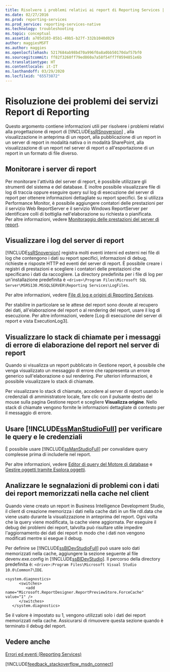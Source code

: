 ```yaml
---
title: Risolvere i problemi relativi ai report di Reporting Services | Microsoft Docs
ms.date: 02/27/2016
ms.prod: reporting-services
ms.prod_service: reporting-services-native
ms.technology: troubleshooting
ms.topic: conceptual
ms.assetid: a705d103-85b1-49b5-b27f-332b1040d029
author: maggiesMSFT
ms.author: maggies
ms.openlocfilehash: 5217684ab98bd70a996f0a8a0bb50170daf57bf0
ms.sourcegitcommit: ff82f3260ff79ed860a7a58f54ff7f0594851e6b
ms.translationtype: HT
ms.contentlocale: it-IT
ms.lasthandoff: 03/29/2020
ms.locfileid: "65573872"
---
```

# <a name="troubleshoot--reporting-services-report-issues"></a>Risoluzione dei problemi dei servizi Report di Reporting
Questo argomento contiene informazioni utili per risolvere i problemi relativi alla progettazione di report di [!INCLUDE[ssRSnoversion](../../includes/ssrsnoversion.md)] , alla visualizzazione in anteprima di un report, alla pubblicazione di un report in un server di report in modalità nativa o in modalità SharePoint, alla visualizzazione di un report nel server di report o all'esportazione di un report in un formato di file diverso.  
## <a name="monitor-report-servers"></a>Monitorare i server di report  
Per monitorare l'attività del server di report, è possibile utilizzare gli strumenti del sistema e del database. È inoltre possibile visualizzare file di log di traccia oppure eseguire query sul log di esecuzione del server di report per ottenere informazioni dettagliate su report specifici. Se si utilizza Performance Monitor, è possibile aggiungere contatori delle prestazioni per il servizio Web ReportServer e il servizio Windows ReportServer per identificare colli di bottiglia nell'elaborazione su richiesta o pianificata.  
Per altre informazioni, vedere [Monitoraggio delle prestazioni del server di report](../../reporting-services/report-server/monitoring-report-server-performance.md).  
  
  
## <a name="view-the-report-server-logs"></a>Visualizzare i log del server di report  
[!INCLUDE[ssRSnoversion](../../includes/ssrsnoversion.md)] registra molti eventi interni ed esterni nei file di log che contengono i dati su report specifici, informazioni di debug, richieste e risposte HTTP ed eventi del server di report. È possibile creare i registri di prestazioni e scegliere i contatori delle prestazioni che specificano i dati da raccogliere. La directory predefinita per i file di log per un'installazione predefinita è `<drive>\Program Files\Microsoft SQL Server\MSRS130.MSSQLSERVER\Reporting Services\LogFiles`.   
  
Per altre informazioni, vedere [File di log e origini di Reporting Services](../../reporting-services/report-server/reporting-services-log-files-and-sources.md).  
  
Per stabilire in particolare se le attese del report sono dovute al recupero dei dati, all'elaborazione del report o al rendering del report, usare il log di esecuzione. Per altre informazioni, vedere [Log di esecuzione del server di report e vista ExecutionLog3].   
  
## <a name="view-the-call-stack-for-report-processing-error-messages-on-the-report-server"></a>Visualizzare lo stack di chiamate per i messaggi di errore di elaborazione del report nel server di report  
Quando si visualizza un report pubblicato in Gestione report, è possibile che venga visualizzato un messaggio di errore che rappresenta un errore generico sull'elaborazione o sul rendering. Per ulteriori informazioni, è possibile visualizzare lo stack di chiamate.   
  
Per visualizzare lo stack di chiamate, accedere al server di report usando le credenziali di amministratore locale, fare clic con il pulsante destro del mouse sulla pagina Gestione report e scegliere **Visualizza origine**. Nello stack di chiamate vengono fornite le informazioni dettagliate di contesto per il messaggio di errore.  
  
## <a name="use-ssmanstudiofull-to-verify-queries-and-credentials"></a>Usare [!INCLUDE[ssManStudioFull](../../includes/ssmanstudiofull.md)] per verificare le query e le credenziali  
È possibile usare [!INCLUDE[ssManStudioFull](../../includes/ssmanstudiofull.md)] per convalidare query complesse prima di includerle nel report.   
  
Per altre informazioni, vedere [Editor di query del Motore di database](../../relational-databases/scripting/database-engine-query-editor-sql-server-management-studio.md) e [Gestire oggetti tramite Esplora oggetti](~/ssms/object/manage-objects-by-using-object-explorer.md).  
  
## <a name="analyze-problem-reports-with-report-data-cached-on-the-client"></a>Analizzare le segnalazioni di problemi con i dati dei report memorizzati nella cache nel client  
Quando viene creato un report in Business Intelligence Development Studio, il client di creazione memorizza i dati nella cache dati in un file rdl.data che viene usato durante la visualizzazione in anteprima del report. Ogni volta che la query viene modificata, la cache viene aggiornata. Per eseguire il debug dei problemi dei report, talvolta può risultare utile impedire l'aggiornamento dei dati dei report in modo che i dati non vengono modificati mentre si esegue il debug.   
  
Per definire se [!INCLUDE[ssBIDevStudioFull](../../includes/ssbidevstudiofull.md)] può usare solo dati memorizzati nella cache, aggiungere la sezione seguente al file devenv.exe.config in [!INCLUDE[ssBIDevStudio](../../includes/ssbidevstudio.md)]. Il percorso della directory predefinita è: `<drive>:Program Files\Microsoft Visual Studio 10.0\Common7\IDE`.   
  
```  
<system.diagnostics>  
      <switches>  
         <add name="Microsoft.ReportDesigner.ReportPreviewStore.ForceCache" value="1" />  
      </switches>  
   </system.diagnostics>  
```  
Se il valore è impostato su 1, vengono utilizzati solo i dati dei report memorizzati nella cache. Assicurarsi di rimuovere questa sezione quando è terminato il debug del report.  
  
## <a name="see-also"></a>Vedere anche  
[Errori ed eventi (Reporting Services)](../../reporting-services/troubleshooting/errors-and-events-reference-reporting-services.md)  
  
  

[!INCLUDE[feedback_stackoverflow_msdn_connect](../../includes/feedback-stackoverflow-msdn-connect-md.md)]


